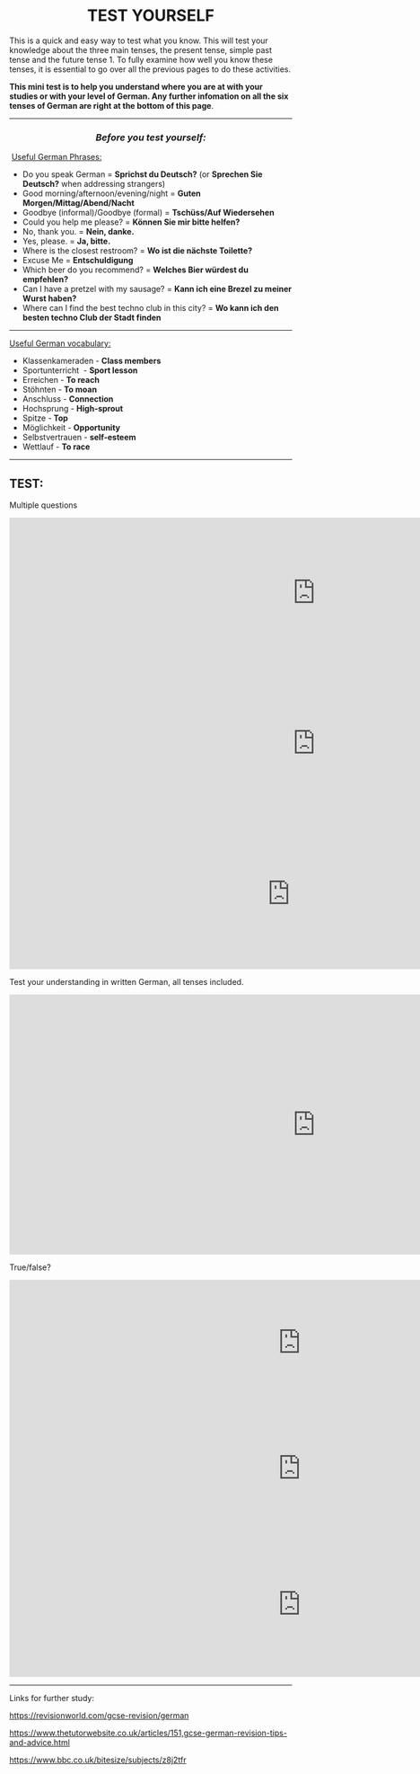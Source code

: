 <h1 style="text-align: center;">TEST YOURSELF</h1>
<p style="text-align: left;">This is a quick and easy way to test what you know. This will test your knowledge about the three main tenses, the present tense, simple past tense and the future tense 1. To fully examine how well you know these tenses, it is essential to go over all the previous pages to do these activities.</p>
<p style="text-align: left;"><strong>This mini test is to help you understand where you are at with your studies or with your level of German. Any further infomation on all the six tenses of German are right at the bottom of this page</strong>.</p>
<hr>
<h3 style="text-align: center;"><em>Before you test yourself:</em></h3>
<p>&nbsp;<span style="text-decoration: underline;">Useful German Phrases:</span>&nbsp; &nbsp; &nbsp;</p>
<ul>
<li>Do you speak German =&nbsp;<strong>Sprichst du Deutsch?</strong>&nbsp;(or&nbsp;<strong>Sprechen Sie Deutsch?</strong>&nbsp;when addressing strangers)</li>
<li>Good morning/afternoon/evening/night =&nbsp;<strong>Guten Morgen/Mittag/Abend/Nacht</strong></li>
<li>Goodbye (informal)/Goodbye (formal) =&nbsp;<strong>Tsch&uuml;ss/Auf Wiedersehen</strong></li>
<li>Could you help me please? =&nbsp;<strong>K&ouml;nnen Sie mir bitte helfen?</strong></li>
<li>No, thank you. =&nbsp;<strong>Nein, danke.</strong></li>
<li>Yes, please. =&nbsp;<strong>Ja, bitte.</strong></li>
<li>Where is the closest restroom? =&nbsp;<strong>Wo ist die n&auml;chste Toilette?</strong></li>
<li>Excuse Me =&nbsp;<strong>Entschuldigung</strong></li>
<li>Which beer do you recommend? =&nbsp;<strong>Welches Bier w&uuml;rdest du empfehlen?</strong></li>
<li>Can I have a pretzel with my sausage? =&nbsp;<strong>Kann ich eine Brezel zu meiner Wurst haben?</strong></li>
<li>Where can I find the best techno club in this city? =&nbsp;<strong>Wo kann ich den besten techno Club der Stadt finden</strong></li>
</ul>
<hr>
<p><span style="text-decoration: underline;">Useful German vocabulary:</span></p>
<ul>
<li>Klassenkameraden - <strong>Class members&nbsp;</strong></li>
<li>Sportunterricht&nbsp; - <strong>Sport lesson&nbsp;</strong></li>
<li>Erreichen - <strong>To reach</strong></li>
<li>St&ouml;hnten - <strong>To moan</strong></li>
<li>Anschluss - <strong>Connection</strong></li>
<li>Hochsprung - <strong>High-sprout</strong></li>
<li>Spitze -<strong> Top</strong></li>
<li>M&ouml;glichkeit - <strong>Opportunity</strong></li>
<li>Selbstvertrauen - <strong>self-esteem</strong></li>
<li>Wettlauf - <strong>To race</strong></li>
</ul>
<hr>
<h2>TEST:</h2>
<p> Multiple questions </p>
<iframe src="https://h5p.org/h5p/embed/688687" width="1090" height="268" frameborder="0" allowfullscreen="allowfullscreen"></iframe><script src="https://h5p.org/sites/all/modules/h5p/library/js/h5p-resizer.js" charset="UTF-8"></script>
<iframe src="https://h5p.org/h5p/embed/689377" width="1090" height="268" frameborder="0" allowfullscreen="allowfullscreen"></iframe><script src="https://h5p.org/sites/all/modules/h5p/library/js/h5p-resizer.js" charset="UTF-8"></script>
<iframe src="https://h5p.org/h5p/embed/689384" width="1000" height="268" frameborder="0" allowfullscreen="allowfullscreen"></iframe><script src="https://h5p.org/sites/all/modules/h5p/library/js/h5p-resizer.js" charset="UTF-8"></script>

<p> Test your understanding in written German, all tenses included.</p>
<iframe src="https://h5p.org/h5p/embed/689332" width="1090" height="463" frameborder="0" allowfullscreen="allowfullscreen"></iframe><script src="https://h5p.org/sites/all/modules/h5p/library/js/h5p-resizer.js" charset="UTF-8"></script>

<p> True/false? </p>
<iframe src="https://h5p.org/h5p/embed/689391" width="1037" height="224" frameborder="0" allowfullscreen="allowfullscreen"></iframe><script src="https://h5p.org/sites/all/modules/h5p/library/js/h5p-resizer.js" charset="UTF-8"></script>
<iframe src="https://h5p.org/h5p/embed/689388" width="1037" height="224" frameborder="0" allowfullscreen="allowfullscreen"></iframe><script src="https://h5p.org/sites/all/modules/h5p/library/js/h5p-resizer.js" charset="UTF-8"></script>
<iframe src="https://h5p.org/h5p/embed/689392" width="1037" height="259" frameborder="0" allowfullscreen="allowfullscreen"></iframe><script src="https://h5p.org/sites/all/modules/h5p/library/js/h5p-resizer.js" charset="UTF-8"></script>
<hr>
<p>Links for further study:&nbsp;</p>
<p><a href="https://revisionworld.com/gcse-revision/german">https://revisionworld.com/gcse-revision/german</a></p>
<p><a href="https://www.thetutorwebsite.co.uk/articles/151,gcse-german-revision-tips-and-advice.html">https://www.thetutorwebsite.co.uk/articles/151,gcse-german-revision-tips-and-advice.html</a></p>
<p><a href="https://www.bbc.co.uk/bitesize/subjects/z8j2tfr">https://www.bbc.co.uk/bitesize/subjects/z8j2tfr</a></p>



